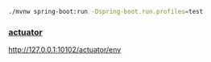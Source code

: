 ```bash
./mvnw spring-boot:run -Dspring-boot.run.profiles=test
```

### [actuator](https://docs.spring.io/spring-boot/docs/2.5.6/reference/html/actuator.html)
http://127.0.0.1:10102/actuator/env